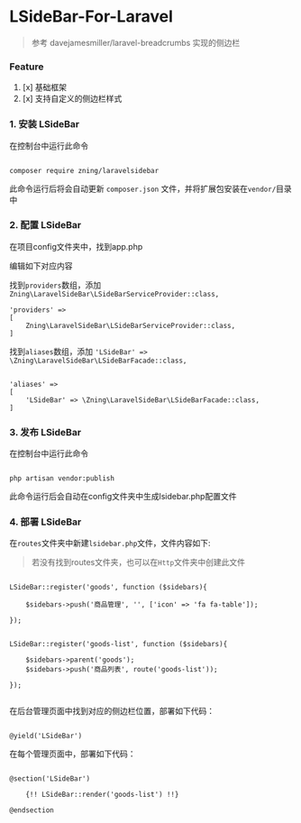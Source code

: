 # LSideBar-For-Laravel

>参考 davejamesmiller/laravel-breadcrumbs 实现的侧边栏


### Feature
 1. [x] 基础框架
 2. [x] 支持自定义的侧边栏样式

  
### 1. 安装 LSideBar

在控制台中运行此命令

```

composer require zning/laravelsidebar

```

此命令运行后将会自动更新 `composer.json` 文件，并将扩展包安装在`vendor/`目录中


### 2. 配置 LSideBar

在项目config文件夹中，找到app.php

编辑如下对应内容

找到`providers`数组，添加 `Zning\LaravelSideBar\LSideBarServiceProvider::class,`

```
'providers' => 
[
    Zning\LaravelSideBar\LSideBarServiceProvider::class,
]

```

找到`aliases`数组，添加
`'LSideBar' => \Zning\LaravelSideBar\LSideBarFacade::class,`

```

'aliases' => 
[
    'LSideBar' => \Zning\LaravelSideBar\LSideBarFacade::class,
]

```

### 3. 发布 LSideBar

在控制台中运行此命令

```

php artisan vendor:publish

```

此命令运行后会自动在config文件夹中生成lsidebar.php配置文件

 
### 4. 部署 LSideBar

在`routes`文件夹中新建`lsidebar.php`文件，文件内容如下:

>若没有找到routes文件夹，也可以在`Http`文件夹中创建此文件
>


```

LSideBar::register('goods', function ($sidebars){

    $sidebars->push('商品管理', '', ['icon' => 'fa fa-table']);

});


LSideBar::register('goods-list', function ($sidebars){

    $sidebars->parent('goods');
    $sidebars->push('商品列表', route('goods-list'));

});


```

在后台管理页面中找到对应的侧边栏位置，部署如下代码：

```

@yield('LSideBar')

```


在每个管理页面中，部署如下代码：

```

@section('LSideBar')

    {!! LSideBar::render('goods-list') !!}

@endsection

```

 

